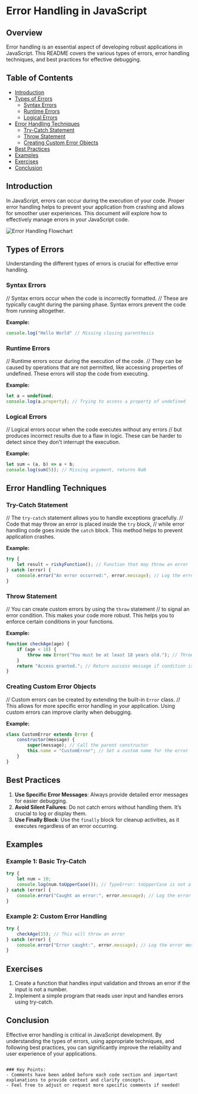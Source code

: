 # Error Handling in JavaScript

## Overview

Error handling is an essential aspect of developing robust applications in JavaScript. This README covers the various types of errors, error handling techniques, and best practices for effective debugging.

## Table of Contents

- [Introduction](#introduction)
- [Types of Errors](#types-of-errors)
  - [Syntax Errors](#syntax-errors)
  - [Runtime Errors](#runtime-errors)
  - [Logical Errors](#logical-errors)
- [Error Handling Techniques](#error-handling-techniques)
  - [Try-Catch Statement](#try-catch-statement)
  - [Throw Statement](#throw-statement)
  - [Creating Custom Error Objects](#creating-custom-error-objects)
- [Best Practices](#best-practices)
- [Examples](#examples)
- [Exercises](#exercises)
- [Conclusion](#conclusion)

## Introduction

In JavaScript, errors can occur during the execution of your code. Proper error handling helps to prevent your application from crashing and allows for smoother user experiences. This document will explore how to effectively manage errors in your JavaScript code.

![Error Handling Flowchart](https://miro.medium.com/v2/resize:fit:640/format:webp/1*bVI-OLQU3OzZDuvLfYxJLA.png) <!-- Replace with actual image URL -->

## Types of Errors

Understanding the different types of errors is crucial for effective error handling.

### Syntax Errors

// Syntax errors occur when the code is incorrectly formatted. 
// These are typically caught during the parsing phase.
Syntax errors prevent the code from running altogether.

**Example:**
```javascript
console.log("Hello World" // Missing closing parenthesis
```

### Runtime Errors

// Runtime errors occur during the execution of the code. 
// They can be caused by operations that are not permitted, like accessing properties of undefined.
These errors will stop the code from executing.

**Example:**
```javascript
let a = undefined;
console.log(a.property); // Trying to access a property of undefined
```

### Logical Errors

// Logical errors occur when the code executes without any errors 
// but produces incorrect results due to a flaw in logic.
These can be harder to detect since they don't interrupt the execution.

**Example:**
```javascript
let sum = (a, b) => a + b;
console.log(sum(5)); // Missing argument, returns NaN
```

## Error Handling Techniques

### Try-Catch Statement

// The `try-catch` statement allows you to handle exceptions gracefully.
// Code that may throw an error is placed inside the `try` block, 
// while error handling code goes inside the `catch` block.
This method helps to prevent application crashes.

**Example:**
```javascript
try {
    let result = riskyFunction(); // Function that may throw an error
} catch (error) {
    console.error("An error occurred:", error.message); // Log the error message
}
```

### Throw Statement

// You can create custom errors by using the `throw` statement 
// to signal an error condition. This makes your code more robust.
This helps you to enforce certain conditions in your functions.

**Example:**
```javascript
function checkAge(age) {
    if (age < 18) {
        throw new Error("You must be at least 18 years old."); // Throw an error if condition is not met
    }
    return "Access granted."; // Return success message if condition is met
}
```

### Creating Custom Error Objects

// Custom errors can be created by extending the built-in `Error` class.
// This allows for more specific error handling in your application.
Using custom errors can improve clarity when debugging.

**Example:**
```javascript
class CustomError extends Error {
    constructor(message) {
        super(message); // Call the parent constructor
        this.name = "CustomError"; // Set a custom name for the error
    }
}
```

## Best Practices

1. **Use Specific Error Messages**: Always provide detailed error messages for easier debugging.
2. **Avoid Silent Failures**: Do not catch errors without handling them. It’s crucial to log or display them.
3. **Use Finally Block**: Use the `finally` block for cleanup activities, as it executes regardless of an error occurring.

## Examples

### Example 1: Basic Try-Catch

```javascript
try {
    let num = 10;
    console.log(num.toUpperCase()); // TypeError: toUpperCase is not a function for a number
} catch (error) {
    console.error("Caught an error:", error.message); // Log the error message
}
```

### Example 2: Custom Error Handling

```javascript
try {
    checkAge(15); // This will throw an error
} catch (error) {
    console.error("Error caught:", error.message); // Log the error message
}
```

## Exercises

1. Create a function that handles input validation and throws an error if the input is not a number.
2. Implement a simple program that reads user input and handles errors using try-catch.

## Conclusion

Effective error handling is critical in JavaScript development. By understanding the types of errors, using appropriate techniques, and following best practices, you can significantly improve the reliability and user experience of your applications.
```

### Key Points:
- Comments have been added before each code section and important explanations to provide context and clarify concepts.
- Feel free to adjust or request more specific comments if needed!
